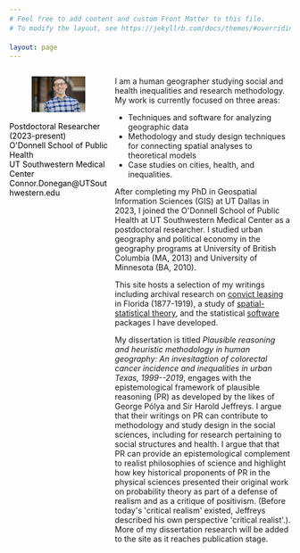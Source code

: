 ```yaml
---
# Feel free to add content and custom Front Matter to this file.
# To modify the layout, see https://jekyllrb.com/docs/themes/#overriding-theme-defaults

layout: page
---
```



<div id="left" style="float:left; width:35%; color:Black; font-size:14px">

<figure>
<img src="/assets/pic-smiling.jpeg" />
</figure>

<p> Postdoctoral Researcher (2023-present) <br/>
O'Donnell School of Public Health <br/>
UT Southwestern Medical Center <br/>
Connor.Donegan@UTSouthwestern.edu <br/></p>
              
</div>

<div id="right" style="float:right; width:62.5%;">

<p> I am a human geographer studying social and health inequalities and research methodology. My work is currently focused on three areas:

<ul>
  <li> Techniques and software for analyzing geographic data </li>
  <li> Methodology and study design techniques for connecting spatial analyses to theoretical models </li>
  <li> Case studies on cities, health, and inequalities. </li>
</ul>

<p> After completing my PhD in Geospatial Information Sciences (GIS) at UT Dallas in 2023, I joined the O'Donnell School of Public Health at UT Southwestern Medical Center as a postdoctoral researcher. I studied urban geography and political economy in the geography programs at University of British Columbia (MA, 2013) and University of Minnesota (BA, 2010). </p>

<p>This site hosts a selection of my writings including archival research on <a href="{{ site.baseurl }}/florida/">convict leasing</a> in Florida (1877-1919), a study of  <a href="{{ site.baseurl }}/spatial-stats-theory/">spatial-statistical theory</a>, and the statistical <a href="{{ site.baseurl }}/software/">software</a> packages I have developed.</p>

<p>My dissertation is titled <i>Plausible reasoning and heuristic methodology in human geography: An invesitagtion of colorectal cancer incidence and inequalities in urban Texas, 1999--2019</i>, engages with the epistemological framework of plausible reasoning (PR) as developed by the likes of George Po&#769;lya and Sir Harold Jeffreys. I argue that their writings on PR can contribute to methodology and study design in the social sciences, including for research pertaining to social structures and health. I argue that that PR can provide an epistemological complement to realist philosophies of science and highlight how key historical proponents of PR in the physical sciences presented their original work on probability theory as part of a defense of realism and as a critique of positivism. (Before today's 'critical realism' existed, Jeffreys described his own perspective 'critical realist'.). More of my dissertation research will be added to the site as it reaches publication stage. </p>


